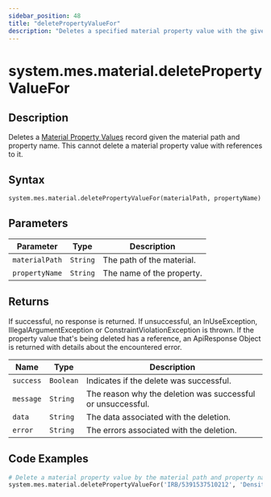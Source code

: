 ```yaml
---
sidebar_position: 48
title: "deletePropertyValueFor"
description: "Deletes a specified material property value with the given material path and property name."
---
```


# system.mes.material.deletePropertyValueFor

## Description

Deletes a [Material Property Values](../../data-model/material-model/material-property-value) record given the material path and property name.
This cannot delete a material property value with references to it.

## Syntax

```python
system.mes.material.deletePropertyValueFor(materialPath, propertyName)
```

## Parameters

| Parameter      | Type     | Description               |
| -------------- | -------- | ------------------------- |
| `materialPath` | `String` | The path of the material. |
| `propertyName` | `String` | The name of the property. |

## Returns

If successful, no response is returned. If unsuccessful, an InUseException, IllegalArgumentException or ConstraintViolationException is thrown.
If the property value that's being deleted has a reference, an ApiResponse Object is returned with details about the encountered error.

| Name      | Type      | Description                                                 |
| --------- | --------- | ----------------------------------------------------------- |
| `success` | `Boolean` | Indicates if the delete was successful.                     |
| `message` | `String`  | The reason why the deletion was successful or unsuccessful. |
| `data`    | `String`  | The data associated with the deletion.                      |
| `error`   | `String`  | The errors associated with the deletion.                    |

## Code Examples

```python
# Delete a material property value by the material path and property name
system.mes.material.deletePropertyValueFor('IRB/5391537510212', 'Density')
```
